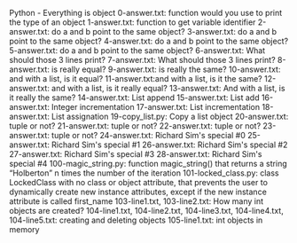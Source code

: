 Python - Everything is object
0-answer.txt: function would you use to print the type of an object
1-answer.txt: function to get variable identifier
2-answer.txt: do a and b point to the same object?
3-answer.txt: do a and b point to the same object?
4-answer.txt: do a and b point to the same object?
5-answer.txt: do a and b point to the same object?
6-answer.txt: What should those 3 lines print?
7-answer.txt: What should those 3 lines print?
8-answer.txt: is really equal?
9-answer.txt: is really the same?
10-answer.txt: and with a list, is it equal?
11-answer.txt:and with a list, is it the same?
12-answer.txt: and with a list, is it really equal?
13-answer.txt: And with a list, is it really the same?
14-answer.txt: List append
15-answer.txt: List add
16-answer.txt: Integer incrementation
17-answer.txt: List incrementation
18-answer.txt: List assignation
19-copy_list.py: Copy a list object
20-answer.txt: tuple or not?
21-answer.txt: tuple or not?
22-answer.txt: tuple or not?
23-answer.txt: tuple or not?
24-answer.txt: Richard Sim's special #0
25-answer.txt: Richard Sim's special #1
26-answer.txt: Richard Sim's special #2
27-answer.txt: Richard Sim's special #3
28-answer.txt: Richard Sim's special #4
100-magic_string.py: function magic_string() that returns a string “Holberton” n times the number of the iteration
101-locked_class.py: class LockedClass with no class or object attribute, that prevents the user to dynamically create new instance attributes, except if the new instance attribute is called first_name
103-line1.txt, 103-line2.txt: How many int objects are created?
104-line1.txt, 104-line2.txt, 104-line3.txt, 104-line4.txt, 104-line5.txt: creating and deleting objects
105-line1.txt: int objects in memory
